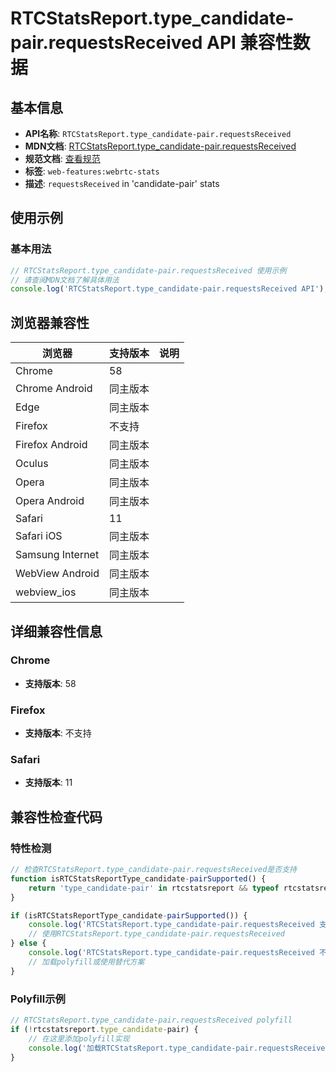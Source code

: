 # RTCStatsReport.type_candidate-pair.requestsReceived API 兼容性数据

## 基本信息

- **API名称**: `RTCStatsReport.type_candidate-pair.requestsReceived`
- **MDN文档**: [RTCStatsReport.type_candidate-pair.requestsReceived](https://developer.mozilla.org/docs/Web/API/RTCIceCandidatePairStats/requestsReceived)
- **规范文档**: [查看规范](https://w3c.github.io/webrtc-stats/#dom-rtcicecandidatepairstats-requestsreceived)
- **标签**: `web-features:webrtc-stats`
- **描述**: `requestsReceived` in 'candidate-pair' stats

## 使用示例

### 基本用法

```javascript
// RTCStatsReport.type_candidate-pair.requestsReceived 使用示例
// 请查阅MDN文档了解具体用法
console.log('RTCStatsReport.type_candidate-pair.requestsReceived API');
```

## 浏览器兼容性

| 浏览器 | 支持版本 | 说明 |
|--------|----------|------|
| Chrome | 58 |  |
| Chrome Android | 同主版本 |  |
| Edge | 同主版本 |  |
| Firefox | 不支持 |  |
| Firefox Android | 同主版本 |  |
| Oculus | 同主版本 |  |
| Opera | 同主版本 |  |
| Opera Android | 同主版本 |  |
| Safari | 11 |  |
| Safari iOS | 同主版本 |  |
| Samsung Internet | 同主版本 |  |
| WebView Android | 同主版本 |  |
| webview_ios | 同主版本 |  |

## 详细兼容性信息

### Chrome

- **支持版本**: 58

### Firefox

- **支持版本**: 不支持

### Safari

- **支持版本**: 11

## 兼容性检查代码

### 特性检测

```javascript
// 检查RTCStatsReport.type_candidate-pair.requestsReceived是否支持
function isRTCStatsReportType_candidate-pairSupported() {
    return 'type_candidate-pair' in rtcstatsreport && typeof rtcstatsreport.type_candidate-pair === 'function';
}

if (isRTCStatsReportType_candidate-pairSupported()) {
    console.log('RTCStatsReport.type_candidate-pair.requestsReceived 支持');
    // 使用RTCStatsReport.type_candidate-pair.requestsReceived
} else {
    console.log('RTCStatsReport.type_candidate-pair.requestsReceived 不支持，需要polyfill');
    // 加载polyfill或使用替代方案
}
```

### Polyfill示例

```javascript
// RTCStatsReport.type_candidate-pair.requestsReceived polyfill
if (!rtcstatsreport.type_candidate-pair) {
    // 在这里添加polyfill实现
    console.log('加载RTCStatsReport.type_candidate-pair.requestsReceived polyfill');
}
```

